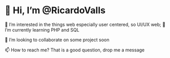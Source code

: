<h1>👋 Hi, I’m @RicardoValls</h1>
<p>👀 I’m interested in the things web especially user centered, so UI/UX web; 
🌱 I’m currently learning PHP and SQL</p>
<p>💞️ I’m looking to collaborate on some project soon</p>
<p>📫 How to reach me? That is a good question, drop me a message</p>

<!---
RicardoValls/RicardoValls is a ✨ special ✨ repository because its `README.md` (this file) appears on your GitHub profile.
You can click the Preview link to take a look at your changes.
--->
